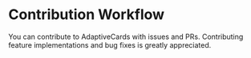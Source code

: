 # Contribution Workflow

You can contribute to AdaptiveCards with issues and PRs. Contributing feature
implementations and bug fixes is greatly appreciated.


